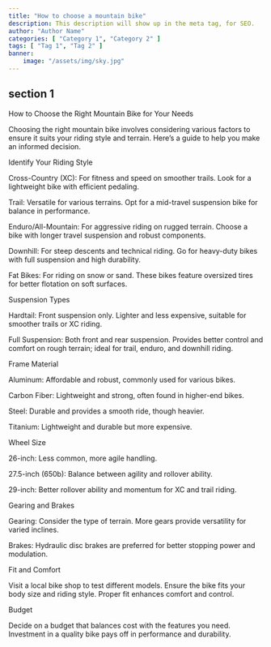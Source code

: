 ```yaml
---
title: "How to choose a mountain bike"
description: This description will show up in the meta tag, for SEO.
author: "Author Name"
categories: [ "Category 1", "Category 2" ]
tags: [ "Tag 1", "Tag 2" ]
banner:
    image: "/assets/img/sky.jpg"
---
```


## section 1

How to Choose the Right Mountain Bike for Your Needs


Choosing the right mountain bike involves considering various factors to ensure it suits your riding style and terrain. Here’s a guide to help you make an informed decision.

Identify Your Riding Style

Cross-Country (XC): For fitness and speed on smoother trails. Look for a lightweight bike with efficient pedaling.

Trail: Versatile for various terrains. Opt for a mid-travel suspension bike for balance in performance.

Enduro/All-Mountain: For aggressive riding on rugged terrain. Choose a bike with longer travel suspension and robust components.

Downhill: For steep descents and technical riding. Go for heavy-duty bikes with full suspension and high durability.

Fat Bikes: For riding on snow or sand. These bikes feature oversized tires for better flotation on soft surfaces.

Suspension Types

Hardtail: Front suspension only. Lighter and less expensive, suitable for smoother trails or XC riding.

Full Suspension: Both front and rear suspension. Provides better control and comfort on rough terrain; ideal for trail, enduro, and downhill riding.

Frame Material

Aluminum: Affordable and robust, commonly used for various bikes.

Carbon Fiber: Lightweight and strong, often found in higher-end bikes.

Steel: Durable and provides a smooth ride, though heavier.

Titanium: Lightweight and durable but more expensive.

Wheel Size

26-inch: Less common, more agile handling.

27.5-inch (650b): Balance between agility and rollover ability.

29-inch: Better rollover ability and momentum for XC and trail riding.

Gearing and Brakes

Gearing: Consider the type of terrain. More gears provide versatility for varied inclines.

Brakes: Hydraulic disc brakes are preferred for better stopping power and modulation.

Fit and Comfort

Visit a local bike shop to test different models. Ensure the bike fits your body size and riding style. Proper fit enhances comfort and control.

Budget

Decide on a budget that balances cost with the features you need. Investment in a quality bike pays off in performance and durability.


```
